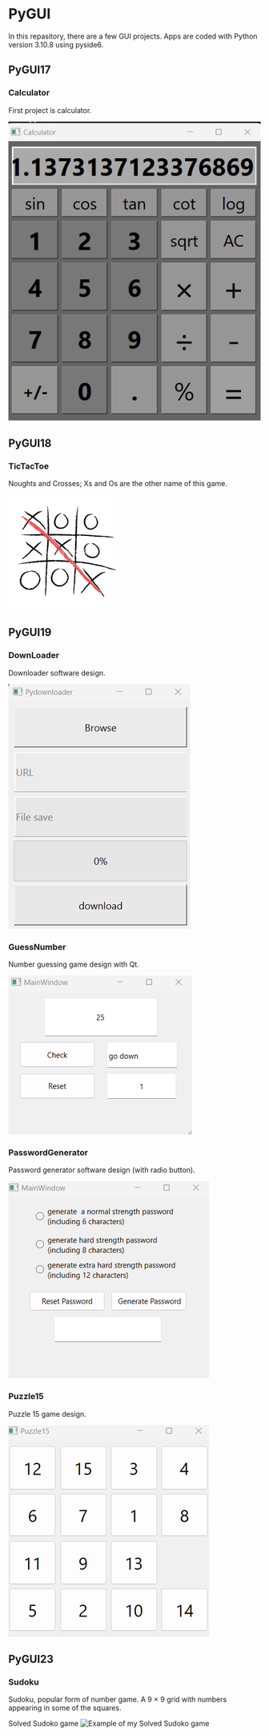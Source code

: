 # PyGUI
In this repasitory, there are a few GUI projects. Apps are coded with Python version 3.10.8 using pyside6. 

## PyGUI17
### Calculator
First project is calculator.

![calc](https://raw.githubusercontent.com/Farokhlagha/PyGUI/main/PyGUI17_Calculator/calc.png)

## PyGUI18
### TicTacToe
Noughts and Crosses; Xs and Os are the other name of this game.

![tictac](https://raw.githubusercontent.com/Farokhlagha/PyGUI/main/PyGUI18_TicTacToe/tictac.png)

## PyGUI19
### DownLoader
Downloader software design.

![downl](https://raw.githubusercontent.com/Farokhlagha/PyGUI/main/PyGUI19_Puzzle15%2CDownLoader%2CGuessNumber%2CPasswordGenerator/DownLoader/downl.png)

### GuessNumber
Number guessing game design with Qt.

![guessnum](https://raw.githubusercontent.com/Farokhlagha/PyGUI/main/PyGUI19_Puzzle15%2CDownLoader%2CGuessNumber%2CPasswordGenerator/GuessNumber/guessnum.png)

### PasswordGenerator
Password generator software design (with radio button).

![passgen](https://raw.githubusercontent.com/Farokhlagha/PyGUI/main/PyGUI19_Puzzle15%2CDownLoader%2CGuessNumber%2CPasswordGenerator/PasswordGenerator/passgen.png)

### Puzzle15
Puzzle 15 game design.

![paz15](https://raw.githubusercontent.com/Farokhlagha/PyGUI/main/PyGUI19_Puzzle15%2CDownLoader%2CGuessNumber%2CPasswordGenerator/Puzzle15/puz15.png)


## PyGUI23
### Sudoku 
Sudoku, popular form of number game. A 9 × 9 grid with numbers appearing in some of the squares.

Solved Sudoko game
![Example of my Solved Sudoko game](SolvedSudoku.png)

